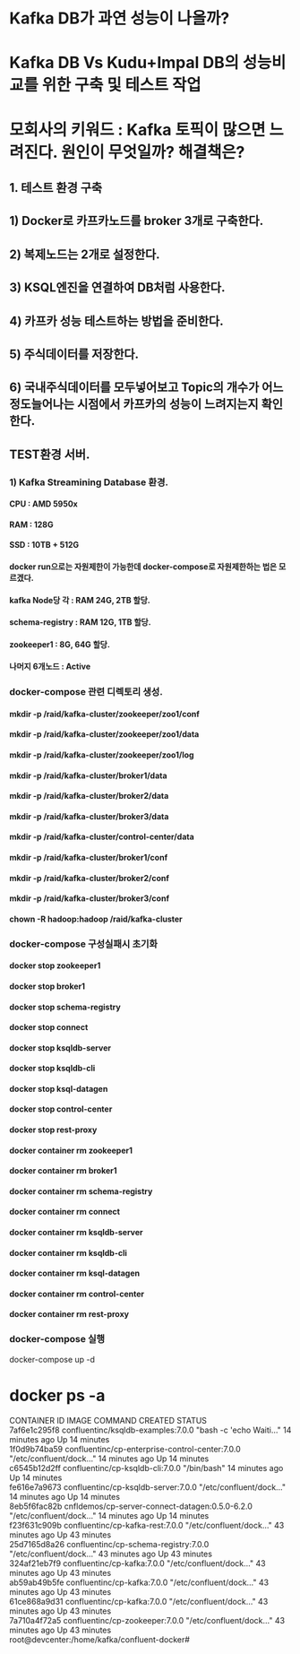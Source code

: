 # Kafka DB가 과연 성능이 나올까?
# Kafka DB Vs Kudu+Impal DB의 성능비교를 위한 구축 및 테스트 작업
# 모회사의 키워드 : Kafka 토픽이 많으면 느려진다. 원인이 무엇일까? 해결책은?

## 1. 테스트 환경 구축
## 1) Docker로 카프카노드를 broker 3개로 구축한다.
## 2) 복제노드는 2개로 설정한다.
## 3) KSQL엔진을 연결하여 DB처럼 사용한다.
## 4) 카프카 성능 테스트하는 방법을 준비한다.
## 5) 주식데이터를 저장한다.
## 6) 국내주식데이터를 모두넣어보고 Topic의 개수가 어느정도늘어나는 시점에서 카프카의 성능이 느려지는지 확인한다.



## TEST환경 서버.
### 1) Kafka Streamining Database 환경.
####  CPU : AMD 5950x
####  RAM : 128G
####  SSD : 10TB + 512G

#### docker run으로는 자원제한이 가능한데 docker-compose로 자원제한하는 법은 모르겠다.
####  kafka Node당 각 : RAM 24G, 2TB 할당.
####  schema-registry : RAM 12G, 1TB 할당.
####  zookeeper1 : 8G, 64G 할당.
####  나머지 6개노드  : Active



### docker-compose 관련 디렉토리 생성.

#### mkdir -p /raid/kafka-cluster/zookeeper/zoo1/conf
#### mkdir -p /raid/kafka-cluster/zookeeper/zoo1/data
#### mkdir -p /raid/kafka-cluster/zookeeper/zoo1/log
#### mkdir -p /raid/kafka-cluster/broker1/data
#### mkdir -p /raid/kafka-cluster/broker2/data
#### mkdir -p /raid/kafka-cluster/broker3/data
#### mkdir -p /raid/kafka-cluster/control-center/data
#### mkdir -p /raid/kafka-cluster/broker1/conf
#### mkdir -p /raid/kafka-cluster/broker2/conf
#### mkdir -p /raid/kafka-cluster/broker3/conf
#### chown -R hadoop:hadoop /raid/kafka-cluster

### docker-compose 구성실패시 초기화

#### docker stop zookeeper1 
#### docker stop broker1 
#### docker stop schema-registry 
#### docker stop connect 
#### docker stop ksqldb-server 
#### docker stop ksqldb-cli
#### docker stop ksql-datagen
#### docker stop control-center
#### docker stop rest-proxy

#### docker container rm zookeeper1 
#### docker container rm broker1 
#### docker container rm schema-registry 
#### docker container rm connect 
#### docker container rm ksqldb-server 
#### docker container rm ksqldb-cli
#### docker container rm ksql-datagen
#### docker container rm control-center
#### docker container rm rest-proxy

### docker-compose 실행
docker-compose up -d



# docker ps -a
CONTAINER ID   IMAGE                                             COMMAND                  CREATED          STATUS          
7af6e1c295f8   confluentinc/ksqldb-examples:7.0.0                "bash -c 'echo Waiti…"   14 minutes ago   Up 14 minutes   
1f0d9b74ba59   confluentinc/cp-enterprise-control-center:7.0.0   "/etc/confluent/dock…"   14 minutes ago   Up 14 minutes   
c6545b12d2ff   confluentinc/cp-ksqldb-cli:7.0.0                  "/bin/bash"              14 minutes ago   Up 14 minutes   
fe616e7a9673   confluentinc/cp-ksqldb-server:7.0.0               "/etc/confluent/dock…"   14 minutes ago   Up 14 minutes   
8eb5f6fac82b   cnfldemos/cp-server-connect-datagen:0.5.0-6.2.0   "/etc/confluent/dock…"   14 minutes ago   Up 14 minutes   
f23f631c909b   confluentinc/cp-kafka-rest:7.0.0                  "/etc/confluent/dock…"   43 minutes ago   Up 43 minutes   
25d7165d8a26   confluentinc/cp-schema-registry:7.0.0             "/etc/confluent/dock…"   43 minutes ago   Up 43 minutes   
324af21eb7f9   confluentinc/cp-kafka:7.0.0                       "/etc/confluent/dock…"   43 minutes ago   Up 43 minutes   
ab59ab49b5fe   confluentinc/cp-kafka:7.0.0                       "/etc/confluent/dock…"   43 minutes ago   Up 43 minutes   
61ce868a9d31   confluentinc/cp-kafka:7.0.0                       "/etc/confluent/dock…"   43 minutes ago   Up 43 minutes   
7a710a4f72a5   confluentinc/cp-zookeeper:7.0.0                   "/etc/confluent/dock…"   43 minutes ago   Up 43 minutes   
root@devcenter:/home/kafka/confluent-docker# 

